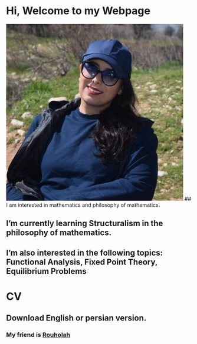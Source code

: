 # Hi, Welcome to my Webpage
<img src="Sahar.jpg" width="480">
## I am interested in mathematics and philosophy of mathematics.

## I’m currently learning Structuralism in the philosophy of mathematics.
## I’m also interested in the following topics: Functional Analysis, Fixed Point Theory, Equilibrium Problems
# CV
## Download English or persian version.
### My friend is [Rouholah](http://rhoseininaveh.github.io)


